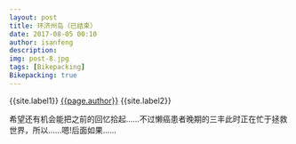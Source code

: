 ```yaml
---
layout: post
title: 环济州岛（已结束）
date: 2017-08-05 00:10
author: isanfeng
description:
img: post-8.jpg
tags: [Bikepacking]
Bikepacking: true
---
```

{{site.label1}} <a href="/about">{{page.author}}</a> {{site.label2}}

希望还有机会能把之前的回忆拾起……不过懒癌患者晚期的三丰此时正在忙于拯救世界，所以……嗯!后面如果……
